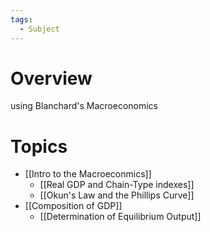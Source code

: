 ```yaml
---
tags:
  - Subject
---
```


# Overview
using Blanchard's Macroeconomics

# Topics
- [[Intro to the Macroeconmics]]
	- [[Real GDP and Chain-Type indexes]]
	- [[Okun's Law and the Phillips Curve]]
- [[Composition of GDP]]
	- [[Determination of Equilibrium Output]]
